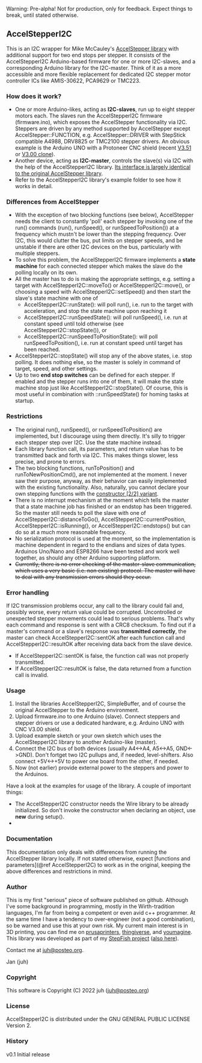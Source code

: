 Warning: Pre-alpha! Not for production, only for feedback. Expect things to break, until stated otherwise.

## AccelStepperI2C

This is an I2C wrapper for Mike McCauley's [AccelStepper library](https://www.airspayce.com/mikem/arduino/AccelStepper/index.html) with additional support for two end stops per stepper. It consists of the AccelStepperI2C  Arduino-based firmware for one or more I2C-slaves, and a corresponding Arduino library for the I2C-master. Think of it as a more accessible and more flexible replacement for dedicated I2C stepper motor controller ICs like AMIS-30622, PCA9629 or TMC223.

### How does it work?

* One or more Arduino-likes, acting as **I2C-slaves**, run up to eight stepper motors each. The slaves run the AccelStepperI2C firmware (firmware.ino), which exposes the AccelStepper functionality via I2C. Steppers are driven by any method  supported by AccelStepper except AccelStepper::FUNCTION, e.g. AccelStepper::DRIVER with StepStick compatible  A4988, DRV8825 or TMC2100 stepper drivers. An obvious example is the Arduino UNO with a Protoneer CNC shield (recent [V3.51](https://www.elecrow.com/arduino-cnc-shield-v3-51-grbl-v0-9-compatible-uses-pololu-drivers.html) or [V3.00 clone](https://forum.protoneer.co.nz/viewforum.php?f=17)).
* Another device, acting as **I2C-master**, controls the slave(s) via I2C with the help of the AccelStepperI2C library. [Its interface  is largely identical to the original AccelStepper library](https://ftjuh.github.io/AccelStepperI2C/index.html).
* Refer to the AccelStepperI2C library's example folder to see how it works in detail.

### Differences from AccelStepper

   - With the exception of two blocking functions (see below), AccelStepper needs the client to constantly 'poll' each stepper by invoking one of the run() commands (run(), runSpeed(), or runSpeedToPosition()) at a frequency which mustn't be lower than the stepping frequency. Over I2C, this would clutter the bus, put limits on stepper speeds, and be unstable if there are other I2C devices on the bus, particularly with multiple steppers.
   - To solve this problem, the AccelStepperI2C firmware implements a __state machine__ for each connected stepper which makes the slave do the polling locally on its own.
   - All the master has to do is making the appropriate settings, e.g. setting a target with AccelStepperI2C::moveTo() or AccelStepperI2C::move(), or choosing a speed with AccelStepperI2C::setSpeed() and then start the slave's state machine with one of 
      + AccelStepperI2C::runState(): will poll run(), i.e. run to the target with acceleration, and stop 
        the state machine upon reaching it
      + AccelStepperI2C::runSpeedState(): will poll runSpeed(), i.e. run at constant speed until told otherwise (see AccelStepperI2C::stopState()), or
      + AccelStepperI2C::runSpeedToPositionState(): will poll runSpeedToPosition(), i.e. run at constant speed until target has been reached.
   - AccelStepperI2C::stopState() will stop any of the above states, i.e. stop polling. It does nothing else, so the master is solely in command of target, speed, and other settings.
   - Up to two **end stop switches** can be defined for each stepper. If enabled and the stepper runs into one of them, it will make the state machine stop just like AccelStepperI2C::stopState(). Of course, this is most useful in combination with ::runSpeedState() for homing tasks at startup.

### Restrictions

   - The original run(), runSpeed(), or runSpeedToPosition() are implemented, but I discourage using them directly. It's silly to trigger each stepper step over I2C. Use the state machine instead.
   - Each library function call, its parameters, and return value has to be transmitted back and forth via I2C. This makes things slower, less precise, and prone to errors.
   - The two blocking functions, runToPosition() and runToNewPositionCmd(), are not implemented at the moment. I never saw their purpose, anyway, as their behavior can easily implemented with the existing functionality. Also, naturally, you cannot declare your own stepping functions with the [constructor [2/2] variant](https://www.airspayce.com/mikem/arduino/AccelStepper/classAccelStepper.html#afa3061ce813303a8f2fa206ee8d012bd).
   - There is no interrupt mechanism at the moment which tells the master that a state machine job has finished or an endstop has been triggered. So the master still needs to poll the slave with one of AccelStepperI2C::distanceToGo(), AccelStepperI2C::currentPosition, AccelStepperI2C::isRunning(), or AccelStepperI2C::endstops() but can do so at a much more reasonable frequency.
   - No serialization protocol is used at the moment, so the implementation is machine dependent in regard to the endians and sizes of data types. Arduinos Uno/Nano and ESP8266 have been tested and work well together, as should any other Arduino supporting platform.
   - ~~Currently, there is no error checking of the master-slave communication, which uses a very basic (i.e. non existing) protocol. The master will have to deal with any transmission errors should they occur.~~

### Error handling

If I2C transmission problems occur, any call to the library could fail and, possibly worse, every return value could be corrupted. Uncontrolled or unexpected stepper movements could lead to serious problems. That's why each command and response is sent with a CRC8 checksum. To find out if a master's command or a slave's response was **transmitted correctly**, the master can check AccelStepperI2C::sentOK after each function call and AccelStepperI2C::resultOK after receiving data back from the slave device. 

- If AccelStepperI2C::sentOK is false, the function call was not properly transmitted. 
- If AccelStepperI2C::resultOK is false, the data returned from a function call is invalid.

### Usage

   1. Install the libraries AccelStepperI2C, SimpleBuffer, and of course the original AccelStepper to the Arduino environment.
   2. Upload firmware.ino to one Arduino (slave). Connect steppers and stepper drivers or use a dedicated hardware, e.g. Arduino UNO with CNC V3.00 shield.
   3. Upload example sketch or your own sketch which uses the AccelStepperI2C library to another Arduino-like (master).
   4. Connect the I2C bus of both devices (usually A4<->A4, A5<->A5, GND<->GND). Don't fortget two I2C pullups and, if needed, level-shifters. Also connect +5V<->+5V to power one board from the other, if needed.
   7. Now (not earlier) provide external power to the steppers and power to the Arduinos.

Have a look at the examples for usage of the library. A couple of important things: 

* The AccelStepperI2C constructor needs the Wire library to be already initialized. So don't invoke the constructor when declaring an object, use **new** during setup().
* 

### Documentation

This documentation only deals with differences from running the AccelStepper library locally. If not stated otherwise, expect [functions and parameters](@ref AccelStepperI2C) to work as in the original, keeping the above differences and restrictions in mind.

### Author

This is my first "serious" piece of software published on github. Although I've some background in programming, mostly in the Wirth-tradition languages, I'm far from being a competent or even avid c++ programmer. At the same time I have a tendency to over-engineer (not a good combination), so be warned and use this at your own risk. My current main interest is in 3D printing, you can find me on [prusaprinters](https://www.prusaprinters.org/social/202816-juh/about), [thingiverse](https://www.thingiverse.com/juh/designs), and [youmagine](https://www.youmagine.com/juh3d/designs). This library was developed as part of my [StepFish project](https://www.prusaprinters.org/prints/115049-stepfish-fischertechnik-i2c-stepper-motor-controll) ([also here](https://forum.ftcommunity.de/viewtopic.php?t=5341)).

Contact me at juh@posteo.org.

Jan (juh)

### Copyright

This software is Copyright (C) 2022 juh (juh@posteo.org)

### License

AccelStepperI2C is distributed under the GNU GENERAL PUBLIC LICENSE Version 2.

### History

v0.1 Initial release

